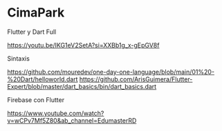 # CimaPark

Flutter y Dart Full

https://youtu.be/IKG1eV2SetA?si=XXBb1g_x-gEpGV8f

Sintaxis

https://github.com/mouredev/one-day-one-language/blob/main/01%20-%20Dart/helloworld.dart
https://github.com/ArisGuimera/Flutter-Expert/blob/master/dart_basics/bin/dart_basics.dart

Firebase con Flutter

https://www.youtube.com/watch?v=wCPv7Mf5Z80&ab_channel=EdumasterRD
